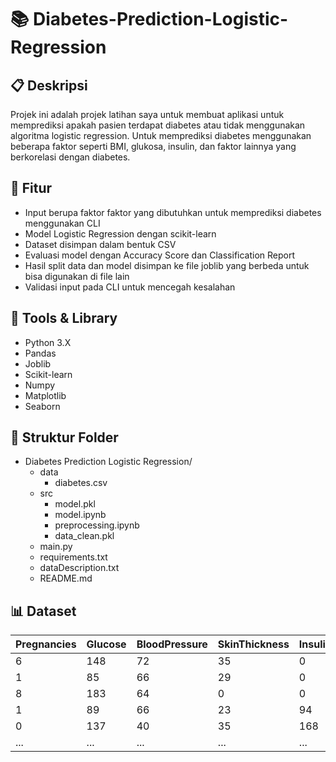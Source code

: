 # 📚 Diabetes-Prediction-Logistic-Regression

## 📋 Deskripsi
Projek ini adalah projek latihan saya untuk membuat aplikasi untuk memprediksi apakah pasien terdapat diabetes atau tidak menggunakan algoritma logistic regression. Untuk memprediksi diabetes menggunakan beberapa faktor seperti BMI, glukosa, insulin, dan faktor lainnya yang berkorelasi dengan diabetes.

## 🚀 Fitur
- Input berupa faktor faktor yang dibutuhkan untuk memprediksi diabetes menggunakan CLI
- Model Logistic Regression dengan scikit-learn
- Dataset disimpan dalam bentuk CSV
- Evaluasi model dengan Accuracy Score dan Classification Report
- Hasil split data dan model disimpan ke file joblib yang berbeda untuk bisa digunakan di file lain
- Validasi input pada CLI untuk mencegah kesalahan

## 🧠 Tools & Library
- Python 3.X
- Pandas
- Joblib
- Scikit-learn
- Numpy
- Matplotlib
- Seaborn

## 📁 Struktur Folder
- Diabetes Prediction Logistic Regression/
  - data
      - diabetes.csv
  - src
      - model.pkl
      - model.ipynb
      - preprocessing.ipynb
      - data_clean.pkl
  - main.py
  - requirements.txt
  - dataDescription.txt
  - README.md

 ## 📊 Dataset
| Pregnancies | Glucose     | BloodPressure | SkinThickness | Insulin     | BMI         | DiabetesPedigreeFunction | Age         | Outcome     |
|-------------|-------------|---------------|---------------|-------------|-------------|--------------------------|-------------|-------------|
| 6           | 148         | 72            | 35            | 0           | 33.6        | 0.627                    | 50          | 1           |
| 1           | 85          | 66            | 29            | 0           | 26.6        | 0.351                    | 31          | 0           |
| 8           | 183         | 64            | 0             | 0           | 23.3        | 0.672                    | 32          | 1           |
| 1           | 89          | 66            | 23            | 94          | 28.1        | 0.167                    | 21          | 0           |
| 0           | 137         | 40            | 35            | 168         | 43.1        | 2.288                    | 33          | 1           |
| ...         | ...         | ...           | ...           | ...         | ...         | ...                      | ...         | ...         |
